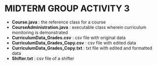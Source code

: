 # MIDTERM GROUP ACTIVITY 3
- **Course.java** : the reference class for a course
- **CourseAdministration.java** : executable class wherein curriculum monitoring is demonstrated
- **CurriculumData_Grades.csv** : csv file with original data
- **CurriculumData_Grades_Copy.csv** : csv file with edited data
- **CurriculumData_Grades_Copy.txt** : txt file with edited and formatted data
- **Shifter.txt** : csv file of a shifter
